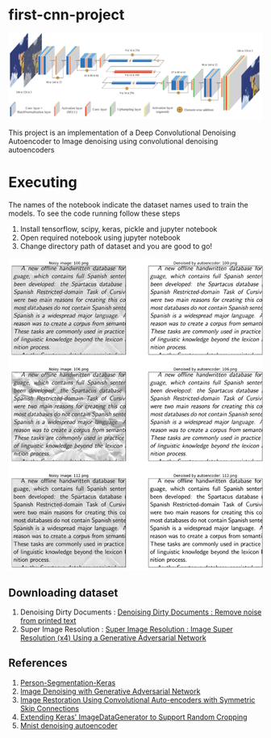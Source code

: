 # first-cnn-project

![](https://github.com/Mr-Akbari/first-cnn-project/raw/master/saved_images/autoencoder.png)

This project is an implementation of a Deep Convolutional Denoising Autoencoder to
Image denoising using convolutional denoising autoencoders


#  Executing

The names of the notebook indicate the dataset names used to train the models. To see the code running follow these steps

1.  Install tensorflow, scipy, keras, pickle and jupyter notebook
2.  Open required notebook using jupyter notebook
3.  Change directory path of dataset and you are good to go!

![](https://github.com/Mr-Akbari/first-cnn-project/raw/master/saved_images/result1.png)

##  Downloading dataset

1.   Denoising Dirty Documents :  [Denoising Dirty Documents : Remove noise from printed text](https://www.kaggle.com/c/denoising-dirty-documents/overview)
2.   Super Image Resolution :  [Super Image Resolution : Image Super Resolution (x4) Using a Generative Adversarial Network](https://www.kaggle.com/akhileshdkapse/super-image-resolution)

## References

1.  [Person-Segmentation-Keras](https://github.com/TianzhongSong/Person-Segmentation-Keras)
2.  [Image Denoising with Generative Adversarial Network](https://github.com/manumathewthomas/ImageDenoisingGAN)
3.  [Image Restoration Using Convolutional Auto-encoders with Symmetric Skip Connections](https://arxiv.org/pdf/1606.08921.pdf)
4.  [Extending Keras' ImageDataGenerator to Support Random Cropping](https://jkjung-avt.github.io/keras-image-cropping/)
5.  [Mnist denoising autoencoder](https://keras.io/examples/mnist_denoising_autoencoder/)



